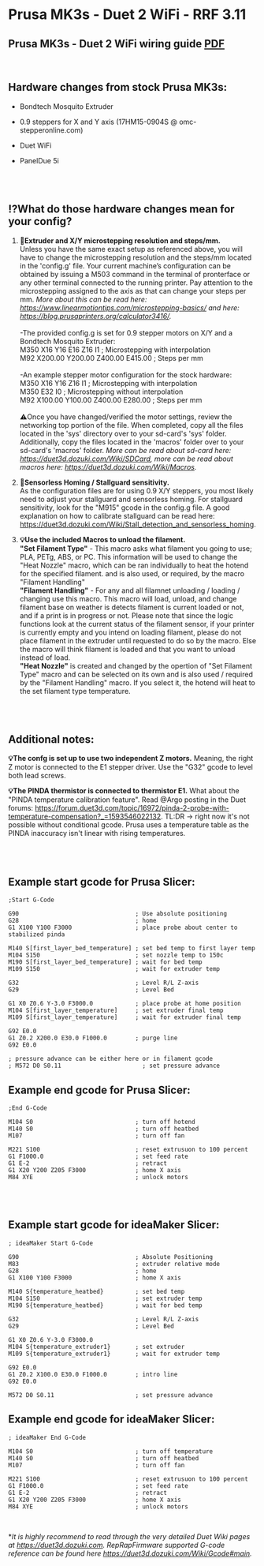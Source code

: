 # Prusa MK3s - Duet 2 WiFi - RRF 3.11

## Prusa MK3s - Duet 2 WiFi wiring guide [PDF](Duet-MK3s.pdf)    

<br>

## **Hardware changes from stock Prusa MK3s:**

- Bondtech Mosquito Extruder  

- 0.9 steppers for X and Y axis (17HM15-0904S @ omc-stepperonline.com) 	

- Duet WiFi  
  
- PanelDue 5i  
  
  <br><br>

## **:interrobang:What do those hardware changes mean for your config?**  
1) **:wrench:Extruder and X/Y microstepping resolution and steps/mm.**  
Unless you have the same exact setup as referenced above, you will have to change the microstepping resolution and the steps/mm located in the 'config.g' file. Your current machine’s configuration can be obtained by issuing a M503 command in the terminal of pronterface or any other terminal connected to the running printer. Pay attention to the microstepping assigned to the axis as that can change your steps per mm. _More about this can be read here: https://www.linearmotiontips.com/microstepping-basics/ and here: https://blog.prusaprinters.org/calculator3416/._  
<br>-The provided config.g is set for 0.9 stepper motors on X/Y and a Bondtech Mosquito Extruder:  
M350 X16 Y16 E16 Z16 I1 ; Microstepping with interpolation  
M92 X200.00 Y200.00 Z400.00 E415.00 ; Steps per mm  
<br>-An example stepper motor configuration for the stock hardware:  
M350 X16 Y16 Z16 I1 ; Microstepping with interpolation  
M350 E32 I0 ; Microstepping without interpolation  
M92 X100.00 Y100.00 Z400.00 E280.00 ; Steps per mm  
<br>:warning:Once you have changed/verified the motor settings, review the networking top portion of the file. When completed, copy all the files located in the 'sys' directory over to your sd-card's 'sys' folder. Additionally, copy the files located in the 'macros' folder over to your sd-card's 'macros' folder. _More can be read about sd-card here: https://duet3d.dozuki.com/Wiki/SDCard, more can be read about macros here: https://duet3d.dozuki.com/Wiki/Macros._  

2) **:wrench:Sensorless Homing / Stallguard sensitivity.**  
As the configuration files are for using 0.9 X/Y steppers, you most likely need to adjust your stallguard and sensorless homing. For stallguard sensitivity, look for the "M915" gcode in the config.g file. A good explanation on how to calibrate stallguard can be read here: https://duet3d.dozuki.com/Wiki/Stall_detection_and_sensorless_homing.

 3) **:bulb:Use the included Macros to unload the filament.**  
**"Set Filament Type"** - This macro asks what filament you going to use; PLA, PETg, ABS, or PC. This information will be used to change the "Heat Nozzle" macro, which can be ran individually to heat the hotend for the specified filament. and is also used, or required,  by the macro "Filament Handling"  
**"Filament Handling"** - For any and all filamnet unloading / loading / changing use this macro. This macro will load, unload, and change filament base on weather is detects filament is current loaded or not, and if a print is in progress or not. Please note that since the logic functions look at the current status of the filament sensor, if your printer is currently empty and you intend on loading filament, please do not place filament in the extruder until requested to do so by the macro. Else the macro will think filament is loaded and that you want to unload instead of load.  
**"Heat Nozzle"** is created and changed by the opertion of "Set Filament Type" macro and can be selected on its own and is also used / required by the "Filament Handling" macro. If you select it, the hotend will heat to the set filament type temperature.

<br><br>

## **Additional notes:**  
**:bulb:The confg is set up to use two independent Z motors.** Meaning, the right Z motor is connected to the E1 stepper driver. Use the "G32" gcode to level both lead screws.  

**:bulb:The PINDA thermistor is connected to thermistor E1.** What about the "PINDA temperature calibration feature".  Read @Argo posting in the Duet forums: https://forum.duet3d.com/topic/16972/pinda-2-probe-with-temperature-compensation?_=1593546022132.  TL:DR -> right now it's not possible without conditional gcode. Prusa uses a temperature table as the PINDA inaccuracy isn't linear with rising temperatures.  

<br><br>

## **Example start gcode for Prusa Slicer:**  
```g-code
;Start G-Code

G90                                 ; Use absolute positioning
G28                                 ; home
G1 X100 Y100 F3000                  ; place probe about center to stabilized pinda

M140 S[first_layer_bed_temperature] ; set bed temp to first layer temp
M104 S150                           ; set nozzle temp to 150c
M190 S[first_layer_bed_temperature] ; wait for bed temp
M109 S150                           ; wait for extruder temp

G32                                 ; Level R/L Z-axis
G29                                 ; Level Bed

G1 X0 Z0.6 Y-3.0 F3000.0            ; place probe at home position
M104 S[first_layer_temperature]     ; set extruder final temp
M109 S[first_layer_temperature]     ; wait for extruder final temp

G92 E0.0
G1 Z0.2 X200.0 E30.0 F1000.0        ; purge line
G92 E0.0

; pressure advance can be either here or in filament gcode
; M572 D0 S0.11                       ; set pressure advance
```
## **Example end gcode for Prusa Slicer:**  

```g-code
;End G-Code
  
M104 S0                             ; turn off hotend
M140 S0                             ; turn off heatbed
M107                                ; turn off fan

M221 S100                           ; reset extrusuon to 100 percent
G1 F1000.0                          ; set feed rate
G1 E-2                              ; retract
G1 X20 Y200 Z205 F3000              ; home X axis
M84 XYE                             ; unlock motors
```

<br>

<br>

## **Example start gcode for ideaMaker Slicer:**  

```g-code
; ideaMaker Start G-Code

G90                                 ; Absolute Positioning
M83                                 ; extruder relative mode
G28                                 ; home
G1 X100 Y100 F3000                  ; home X axis

M140 S{temperature_heatbed}         ; set bed temp
M104 S150                           ; set extruder temp
M190 S{temperature_heatbed}         ; wait for bed temp

G32                                 ; Level R/L Z-axis
G29                                 ; Level Bed

G1 X0 Z0.6 Y-3.0 F3000.0
M104 S{temperature_extruder1}       ; set extruder
M109 S{temperature_extruder1}       ; wait for extruder temp

G92 E0.0
G1 Z0.2 X100.0 E30.0 F1000.0        ; intro line
G92 E0.0
                                
M572 D0 S0.11                       ; set pressure advance
```

## **Example end gcode for ideaMaker Slicer:**  

```g-code
; ideaMaker End G-Code
  
M104 S0                             ; turn off temperature
M140 S0                             ; turn off heatbed
M107                                ; turn off fan

M221 S100                           ; reset extrusuon to 100 percent
G1 F1000.0                          ; set feed rate
G1 E-2                              ; retract
G1 X20 Y200 Z205 F3000              ; home X axis
M84 XYE                             ; unlock motors
```

<br>

**It is highly recommend to read through the very detailed Duet Wiki pages at https://duet3d.dozuki.com. RepRapFirmware supported G-code reference can be found here https://duet3d.dozuki.com/Wiki/Gcode#main.*

